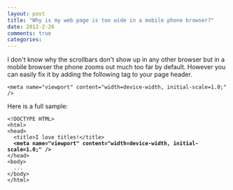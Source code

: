 ```yaml
---
layout: post
title: "Why is my web page is too wide in a mobile phone browser?"
date: 2012-2-26
comments: true
categories: 
---
```

<p>I don't know why the scrollbars don't show up in any other browser but in
    a mobile browser the phone zooms out much too far by default. However
    you can easily fix it by adding the following tag to your page header.</p>
<pre><code>&lt;meta name="viewport" content="width=device-width, initial-scale=1.0;" /&gt;</code></pre>
<p>Here is a full sample:</p>

<pre><code>&lt;!DOCTYPE HTML&gt;
&lt;html&gt;
&lt;head&gt;
  &lt;title&gt;I love titles!&lt;/title&gt;
  <strong>&lt;meta name="viewport" content="width=device-width, initial-scale=1.0;" /&gt;</strong>
&lt;/head&gt;
&lt;body&gt;
  ...
&lt;/body&gt;
&lt;/html&gt;</code></pre>